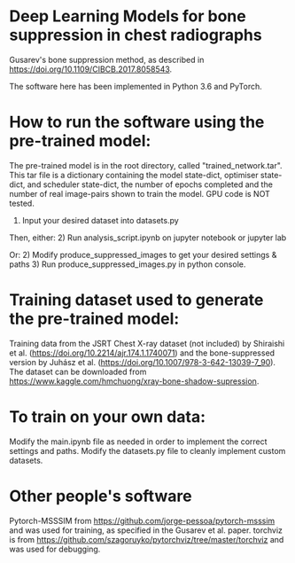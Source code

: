 # Deep Learning Models for bone suppression in chest radiographs
 Gusarev's bone suppression method, as described in https://doi.org/10.1109/CIBCB.2017.8058543.
 
 The software here has been implemented in Python 3.6 and PyTorch.
 
 # How to run the software using the pre-trained model:
 The pre-trained model is in the root directory, called "trained_network.tar".  This tar file is a dictionary containing the model state-dict, optimiser state-dict, and scheduler state-dict, the number of epochs completed and the number of real image-pairs shown to train the model.
 GPU code is NOT tested.
 
 1) Input your desired dataset into datasets.py

Then, either:
 2) Run analysis_script.ipynb on jupyter notebook or jupyter lab

Or:
 2) Modify produce_suppressed_images to get your desired settings & paths
 3) Run produce_suppressed_images.py in python console.
 
 # Training dataset used to generate the pre-trained model:
 Training data from the JSRT Chest X-ray dataset (not included) by Shiraishi et al. (https://doi.org/10.2214/ajr.174.1.1740071) and the bone-suppressed version by Juhász et al. (https://doi.org/10.1007/978-3-642-13039-7_90).  The dataset can be downloaded from https://www.kaggle.com/hmchuong/xray-bone-shadow-supression.
 
 # To train on your own data:
 Modify the main.ipynb file as needed in order to implement the correct settings and paths.
 Modify the datasets.py file to cleanly implement custom datasets.
 
 # Other people's software
 Pytorch-MSSSIM from https://github.com/jorge-pessoa/pytorch-msssim and was used for training, as specified in the Gusarev et al. paper.
 torchviz is from https://github.com/szagoruyko/pytorchviz/tree/master/torchviz and was used for debugging.
 
 
